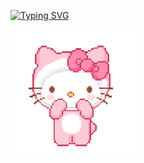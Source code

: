 <a href="https://git.io/typing-svg"><img src="https://readme-typing-svg.herokuapp.com?font=Pixelify+Sans&size=30&pause=1000&color=F77BB8&width=435&lines=%E2%98%86.*%EF%BD%A5+Hello%2C+world!+.*%EF%BD%A5%E2%98%86%EF%BD%A1+;%EF%BD%A1%E2%98%86.*%EF%BD%A5+Ol%C3%A1%2C+mundo!+.*%EF%BD%A5%E2%98%86%EF%BD%A1;%EF%BD%A1%E2%98%86.*+Bonjour%2C+monde!+.*%EF%BD%A5%E2%98%86%EF%BD%A1" alt="Typing SVG" /></a>

<img src="https://github.com/CobrinhaDigital/CobrinhaDigital/blob/main/Hello%20Kitty%20GIF.gif" align="left"/>
